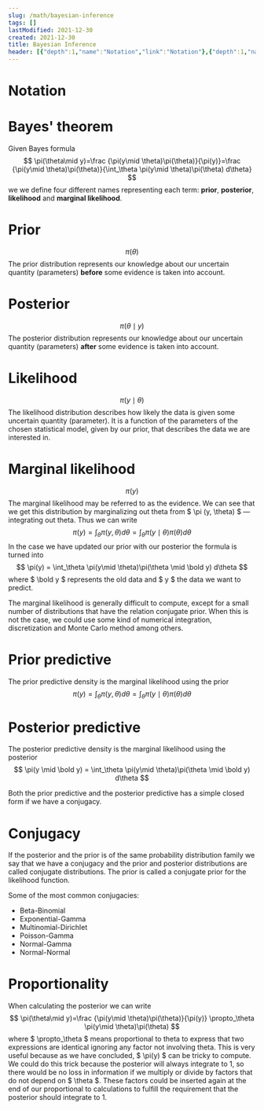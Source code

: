```yaml
---
slug: /math/bayesian-inference
tags: []
lastModified: 2021-12-30
created: 2021-12-30
title: Bayesian Inference
header: [{"depth":1,"name":"Notation","link":"Notation"},{"depth":1,"name":"Bayes' theorem","link":"Bayes'-theorem"},{"depth":1,"name":"Prior","link":"Prior"},{"depth":1,"name":"Posterior","link":"Posterior"},{"depth":1,"name":"Likelihood","link":"Likelihood"},{"depth":1,"name":"Marginal likelihood","link":"Marginal-likelihood"},{"depth":1,"name":"Prior predictive","link":"Prior-predictive"},{"depth":1,"name":"Posterior predictive","link":"Posterior-predictive"},{"depth":1,"name":"Conjugacy","link":"Conjugacy"},{"depth":1,"name":"Proportionality","link":"Proportionality"}]
---
```


# Notation

# Bayes' theorem
Given Bayes formula
$$
\pi(\theta\mid y)=\frac {\pi(y\mid \theta)\pi(\theta)}{\pi(y)}=\frac {\pi(y\mid \theta)\pi(\theta)}{\int_\theta \pi(y\mid \theta)\pi(\theta) d\theta}
$$
we we define four different names representing each term: **prior**, **posterior**, **likelihood** and **marginal likelihood**.

# Prior
$$
\pi (\theta)
$$
The prior distribution represents our knowledge about our uncertain quantity (parameters) **before** some evidence is taken into account.

# Posterior
$$
\pi (\theta \mid y)
$$
The posterior distribution represents our knowledge about our uncertain quantity (parameters) **after** some evidence is taken into account.

# Likelihood
$$
\pi (y \mid \theta)
$$
The likelihood distribution describes how likely the data is given some uncertain quantity (parameter). It is a function of the parameters of the chosen statistical model, given by our prior, that describes the data we are interested in.

# Marginal likelihood
$$
\pi (y)
$$
The marginal likelihood may be referred to as the evidence.
We can see that we get this distribution by marginalizing out theta from $ \pi (y, \theta) $ — integrating out theta. Thus we can write
$$
\pi(y) = \int_\theta \pi (y, \theta) d\theta = \int_\theta \pi(y\mid \theta)\pi(\theta) d\theta
$$
In the case we have updated our prior with our posterior the formula is turned into
$$
\pi(y) = \int_\theta \pi(y\mid \theta)\pi(\theta \mid \bold y) d\theta
$$
where $ \bold y $ represents the old data and $ y $ the data we want to predict.

The marginal likelihood is generally difficult to compute, except for a small number of distributions that have the relation conjugate prior. When this is not the case, we could use some kind of numerical integration, discretization and Monte Carlo method among others.


# Prior predictive
The prior predictive density is the marginal likelihood using the prior
$$
\pi(y) = \int_\theta \pi (y, \theta) d\theta = \int_\theta \pi(y\mid \theta)\pi(\theta) d\theta
$$

# Posterior predictive
The posterior predictive density is the marginal likelihood using the posterior
$$
\pi(y \mid \bold y) = \int_\theta \pi(y\mid \theta)\pi(\theta \mid \bold y) d\theta
$$

Both the prior predictive and the posterior predictive has a simple closed form if we have a conjugacy.

# Conjugacy
If the posterior and the prior is of the same probability distribution family we say that we have a conjugacy and the prior and posterior distributions are called conjugate distributions. The prior is called a conjugate prior for the likelihood function.

Some of the most common conjugacies:
- Beta-Binomial
- Exponential-Gamma
- Multinomial-Dirichlet
- Poisson-Gamma
- Normal-Gamma
- Normal-Normal


# Proportionality
When calculating the posterior we can write
$$
\pi(\theta\mid y)=\frac {\pi(y\mid \theta)\pi(\theta)}{\pi(y)} \propto_\theta \pi(y\mid \theta)\pi(\theta)
$$
where $ \propto_\theta $ means proportional to theta to express that two expressions are identical ignoring any factor not involving theta. This is very useful because as we have concluded, $ \pi(y) $ can be tricky to compute. We could do this trick because the posterior will always integrate to 1, so there would be no loss in information if we multiply or divide by factors that do not depend on $ \theta $. These factors could be inserted again at the end of our proportional to calculations to fulfill the requirement that the posterior should integrate to 1.

